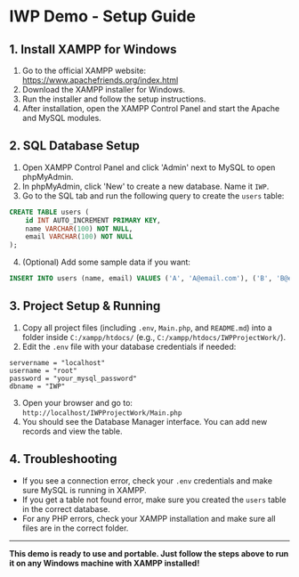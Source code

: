 # IWP Demo - Setup Guide
## 1. Install XAMPP for Windows

1. Go to the official XAMPP website: https://www.apachefriends.org/index.html
2. Download the XAMPP installer for Windows.
3. Run the installer and follow the setup instructions.
4. After installation, open the XAMPP Control Panel and start the Apache and MySQL modules.

## 2. SQL Database Setup

1. Open XAMPP Control Panel and click 'Admin' next to MySQL to open phpMyAdmin.
2. In phpMyAdmin, click 'New' to create a new database. Name it `IWP`.
3. Go to the SQL tab and run the following query to create the `users` table:

```sql
CREATE TABLE users (
    id INT AUTO_INCREMENT PRIMARY KEY,
    name VARCHAR(100) NOT NULL,
    email VARCHAR(100) NOT NULL
);
```

4. (Optional) Add some sample data if you want:

```sql
INSERT INTO users (name, email) VALUES ('A', 'A@email.com'), ('B', 'B@email.com');
```

## 3. Project Setup & Running

1. Copy all project files (including `.env`, `Main.php`, and `README.md`) into a folder inside `C:/xampp/htdocs/` (e.g., `C:/xampp/htdocs/IWPProjectWork/`).
2. Edit the `.env` file with your database credentials if needed:

```
servername = "localhost"
username = "root"
password = "your_mysql_password"
dbname = "IWP"
```

3. Open your browser and go to: `http://localhost/IWPProjectWork/Main.php`
4. You should see the Database Manager interface. You can add new records and view the table.

## 4. Troubleshooting

- If you see a connection error, check your `.env` credentials and make sure MySQL is running in XAMPP.
- If you get a table not found error, make sure you created the `users` table in the correct database.
- For any PHP errors, check your XAMPP installation and make sure all files are in the correct folder.

---

**This demo is ready to use and portable. Just follow the steps above to run it on any Windows machine with XAMPP installed!**
